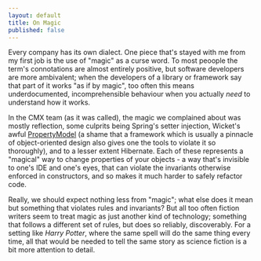 ```yaml
---
layout: default
title: On Magic
published: false
---
```


Every company has its own dialect. One piece that's stayed with me from my first job is the use of "magic" as a curse word. To most peoople the term's connotations are almost entirely positive, but software developers are more ambivalent; when the developers of a library or framework say that part of it works "as if by magic", too often this means underdocumented, incomprehensible behaviour when you actually *need* to understand how it works.

In the CMX team (as it was called), the magic we complained about was mostly reflection, some culprits being Spring's setter injection, Wicket's awful [PropertyModel](http://wicket.apache.org/apidocs/1.4/org/apache/wicket/model/PropertyModel.html) (a shame that a framework which is usually a pinnacle of object-oriented design also gives one the tools to violate it so thoroughly), and to a lesser extent Hibernate. Each of these represents a "magical" way to change properties of your objects - a way that's invisible to one's IDE and one's eyes, that can violate the invariants otherwise enforced in constructors, and so makes it much harder to safely refactor code.

Really, we should expect nothing less from "magic"; what else does it mean but something that violates rules and invariants? But all too often fiction writers seem to treat magic as just another kind of technology; something that follows a different set of rules, but does so reliably, discoverably. For a setting like *Harry Potter*, where the same spell will do the same thing every time, all that would be needed to tell the same story as science fiction is a bit more attention to detail.